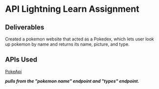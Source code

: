 # API Lightning Learn Assignment

## Deliverables

Created a pokemon website that acted as a Pokedex, which lets user look up pokemon by name and returns its name, picture, and type.

## APIs Used

[PokeApi](https://pokeapi.co/)

***pulls from the "pokemon name" endpoint and "types" endpoint.***